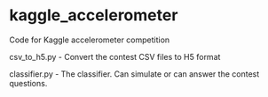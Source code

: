 kaggle_accelerometer
====================

Code for Kaggle accelerometer competition 

csv_to_h5.py - Convert the contest CSV files to H5 format

classifier.py - The classifier.  Can simulate or can answer the contest questions.
